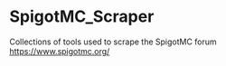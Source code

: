 # SpigotMC_Scraper
Collections of tools used to scrape the SpigotMC forum https://www.spigotmc.org/
